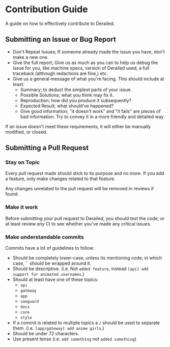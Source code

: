 # Contribution Guide

A guide on how to effectively contribute to Derailed.

## Submitting an Issue or Bug Report

- Don't Repeat Issues; If someone already made the issue you have, don't make a new one.
- Give the full report; Give us as much as you can to help us debug the issue for you, like machine specs, version of Derailed used, a full traceback (although redactions are fine,) etc.
- Give us a general message of what you're facing. This should include at least:
    - Summary; to deduct the simplest parts of your issue.
    - Possible Solutions; what you think may fix it.
    - Reproduction; how did you produce it subsequently?
    - Expected Result; what should've happened?
    - Give good information; "it doesn't work" and "it fails" are pieces of bad information. Try to convey it in a more friendly and detailed way.

If an issue doesn't meet these requirements, it will either be manually modified, or closed.

## Submitting a Pull Request

### Stay on Topic

Every pull request made should stick to its purpose and no more. If you add a feature,
only make changes related to that feature.

Any changes unrelated to the pull request will be removed in reviews if found.

### Make it work

Before submitting your pull request to Derailed, you should test the code, or at least
review any CI to see whether you've made any critical issues.

### Make understandable commits

Commits have a lot of guidelines to follow:

- Should be completely lower-case, unless its mentioning code, in which case, \`\` should be wrapped around it.
- Should be descriptive. (i.e. Not `added feature`, instead `[api] add support for animated usernames`.)
- Should at least have one of these topics:
    - `api`
    - `gateway`
    - `app`
    - `vanguard`
    - `docs`
    - `core`
    - `style`
- If a commit is related to multiple topics a `/` should be used to separate them. (i.e. `[app/gateway] add anime girls`.)
- Should be under 72 characters.
- Use present tense (i.e. `add something` not `added something`)
